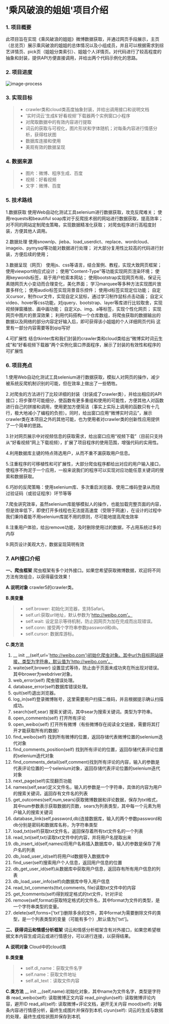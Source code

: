# '乘风破浪的姐姐'项目介绍

### 1. 项目概要

此项目旨在实现《乘风破浪的姐姐》微博数据获取，并通过网页手段展示，主页（总览页）展示乘风破浪的姐姐的总体情况以及小组成员，并且可以根据需求到综艺详情页、pick页（姐姐分类索引）、姐姐个人详情页。对代码进行了较高程度的抽象和封装，提供API方便直接调用，并给出两个代码示例化的思路。

### 2. 项目进度

![image-process](https://s1.ax1x.com/2020/07/11/UluHAK.jpg)

### 3. 实现目标
> * crawler类和cloud类高度抽象封装，并给出调用接口和说明文档
> * '实时词云'生成&'好看视频'下载器两个实例窗口小程序
> * 对爬取数据中的有效内容进行提取
> * 词云的获取与可视化，图片形状和字体随机；对每条内容进行情感分析，获得柱状图
> * 数据库连接和使用
> * 美观有效的数据呈现


### 4. 数据来源

> * 图片：微博、程序生成、百度
> * 视频：好看视频
> * 文字：微博、百度


### 5. 技术路线
1.数据获取
使用Web自动化测试工具selenium进行数据获取，攻克反爬难关；
使用requests和beautiful soap库对于反爬技术弱的网站进行数据获取，提高效率；
对不同的网站定制爬虫策略，实现数据精准化获取；
对爬虫程序进行高程度封装，方便其他人调用。

2.数据处理
使用snownlp、jieba、load_userdict、replace、wordcloud、imageio、pymysql等功能对数据进行处理；
对大部分复用性比较高的代码进行封装，方便后续的使用；

3.数据呈现（网页）
使用js、css等语言，结合案例、教程，实现大致网页框架；
使用viewport响应式设计；
使用"Content-Type"等功能实现网页渲染环境；
使用keywords标签，易于用户检索本网站；
使用bootstrap实现网页布局，保证元素随网页大小变动而合理变化，美化界面；
学习marquee等多种方法实现图片放置多样化；
使用audio标签实现背景音乐控件；
使用id标签实现定位功能；
自定义cursor，制作cur文件，实现自定义鼠标，通过学习制作鼠标点击动画；
自定义video、hover等css功能，对jquery、bootstrap、layer等库进行比较取舍，实现视频弹窗播放、画中画功能；
自定义p、img、a等标签，实现个性化网页；
实现网页中图片的景深效果；
利用代码搭构一个仓库数组，将爬虫获取的数据输出的数据以及网络的部分内容定好输入后，即可获得该小姐姐的个人详细网页代码
这里有一部分内容需要等到qiqi写好

4.可扩展性
结合tkinter库和我们封装的crawler类和cloud类给出“微博实时词云生成”和“好看视频下载器”两个实例化窗口界面程序，展示了封装的有效性和程序的可扩展性

### 6. 项目亮点

1.使用Web自动化测试工具selenium进行数据获取，模拟人对网页的操作，减少被系统反爬机制识别的可能，但在效率上做出了一些牺牲。

2.对爬虫的方法进行了比较详细的封装（封装成了crawler类），并给出相应的API接口；将步骤尽可能细分，使函数有更多重组和使用的可能性，方便其他人对函数进行自己的拼接和调用，使用更加方便简洁（事实上实际上调用的函数只有十几行，极大地减小了编程的负担）。同时，给出窗口应用“微博实时词云”，展示crawler类在本项目之外的其他可能，也为使用者对crawler类的创新性应用提供了一个简单的思路。

3.针对网页展示中对视频信息的获取需求，给出窗口应用“视频下载”（目前只支持从“好看视频”网上下载视频），扩展了项目程序的使用范围，增强代码的实用性。

4.利用数据库主键的特点筛选用户，从而不重不漏获取用户信息。

5.注重程序的可移植性和可扩展性，大部分爬虫程序都给出对应的用户输入接口，使程序不拘泥于一个应用，一般来说我们的程序可以实现对应功能任意关键词的搜索和数据获取。

6.巧妙的反爬策略：使用selenium库、多次重启浏览器、使用二维码登录从而绕过验证码（或验证程序）环节等等

7.爬虫讲究效率，虽然selenium库能够模拟人的操作，也能加载完整页面的内容，但是效率低下，即使打开多线程也无法提高速度（受限于网速），在设计的过程中我们秉持着能不用selenium库就不用的原则，尽可能地提高爬虫效率

8.注重用户体验，给出remove功能，及时删除使用过的数据，不占用系统过多的内存

9.网页设计美观大方，数据呈现简明有效

### 7. API接口介绍

**一、爬虫框架**
爬虫框架有多个对外接口。如果您希望获取微博数据，欢迎将不同方法有效组合，以获得最佳效果！

**A.说明对象**
crawler5的crawler类。

**B.类变量**
> * self.brower: 初始化浏览器，支持Safari。
> * self.url:获取url地址，默认参数为'http://weibo.com'。
> * self.wait: 设定显示等待机制，防止因网页为加在完成而出现错误。
> * self.conn: 接受两个字符串参数password和db。
> * self.cursor: 数据库游标。

**C.类方法**
1.	__ init __(self,url='http://weibo.com')初始化爬虫对象。其中url为目标网站链接，类型为字符串，默认值为'http://weibo.com'。
2.	waite(self,brower) 设置显式等待，防止由于页面未成功夹在所出现对错误。其中brower为webdriver对象。
3.	web_error(self) 爬虫错误处理。
4.	database_error(self)数据库错误处理。
5.	quit(self)退出浏览器。
6.	log_in(self)登录微博账号，这里需要用户扫描二维码，并且根据提示确认扫描成功。
7.	search(self,sear) 搜索关键词，其中sear为搜索关键词。类型为字符串。
8.	open_comments(self) 打开所有评论
9.	open_weibo(self) 打开所有微博（有些微博存在阅读全文链接，需要将其打开才能获取所有的数据）
10.	find_weibo(self) 找到所有微博的位置，返回存储代表微博位置的selenium迭代对象
11.	find_comments_position(self) 找到所有评论的位置，返回存储代表评论位置的selenium迭代对象
12.	find_comments_detail(self,comment)找到所有评论的内容，输入的参数是代表评论位置的一个selenium对象，返回存储代表评论位置的selenium迭代对象
13.	next_page(self)实现翻页功能
14.	names(self,sear)定义文件名，输入的参数是一个字符串，具体的内容为用户的搜索关键词，返回存有文件名的列表
15.	get_outcomes(self,num,sears)获取微博数据和评论数据，保存为txt格式，其中num参数表示获取数据的页数，sears为列表类型，其中每一个元素为用户输入的搜索关键词
16.	database_link(self,password,db)连接数据库，输入的两个参数password和db分别是密码和数据库名称，为字符串类型
17.	load_txt(self)获取txt文件名，返回保存着所有txt文件名的一个列表
18.	read_txt(self,txt)读取txt文件中的内容，并将用户名提取出来
19.	db_insert_id(self,names)将用户名称插入数据库中，输入的参数是保存了用户名的列表
20.	db_load_user_id(self)将用户id数据导入数据库中
21.	find_user(self)搜索用户个人信息，返回用户信息的位置
22.	db_get_user_id(self)从数据库中获取用户信息，返回存有所有用户信息的列表
23.	db_load_user_info(self)向数据库中导入用户信息
24.	read_txt_comments(ttxt,comments, file)读取txt文件中的内容
25.	get_fcomments(self)得到规定格式的txt文件，针对评论
26.	remove(self,format)获取特定格式的文件名，其中format为文件的类型，是一个字符串类型的变量。
27.	delete(self,forms=['txt'])删除多余的文件，其中format为需要删除文件的类型，是一个列表类型的变量（可能有多个）,默认值为['txt']。

**二、获得词云和情感分析框架**
词云和情感分析框架含有对外接口，如果您希望根据文本内容生成词云或进行情感分，可以进行连接，以获得结果。

**A.说明对象**
 Cloud中的cloud类
 
**B.类变量**
> * self.dl_name：获取文件名字
> * self.name：获取文件地址
> * self.all_text：读取文件内容

**C.类方法**
__ init __(self,name):初始化对象，其中name为文件名字，类型是字符串
read_weibo(self): 读取微博正文内容
read_pinglun(self): 读取微博评论内容，避开ID
read_all(self): 读取微博+评论文档，避开无关内容
mood(self): 对每条内容进行情感分析，最终生成图片并保存到本机
ciyun(self): 词云的生成与数据的处理，最终生成柱状图并保存到本机
